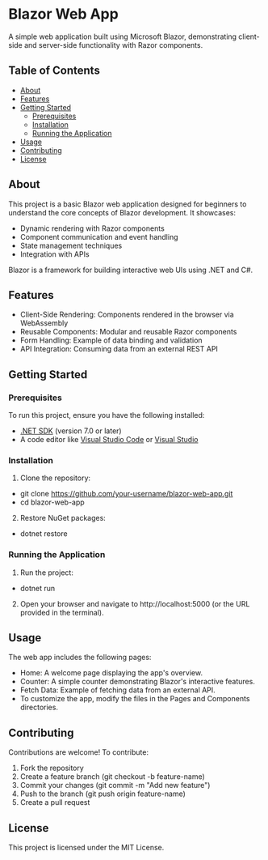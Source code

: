 # Blazor Web App
A simple web application built using Microsoft Blazor, demonstrating client-side and server-side functionality with Razor components.

## Table of Contents
- [About](https://github.com/brynnstafford/BrynnStaffordWebApp/commit/b5ba9063072d6d67ed91335ac30c2ed053ada564#about)
- [Features](https://github.com/brynnstafford/BrynnStaffordWebApp/commit/b5ba9063072d6d67ed91335ac30c2ed053ada564#features)
- [Getting Started](https://github.com/brynnstafford/BrynnStaffordWebApp/commit/b5ba9063072d6d67ed91335ac30c2ed053ada564#getting-started)
  - [Prerequisites](https://github.com/brynnstafford/BrynnStaffordWebApp/commit/b5ba9063072d6d67ed91335ac30c2ed053ada564#prerequisites)
  - [Installation](https://github.com/brynnstafford/BrynnStaffordWebApp/commit/b5ba9063072d6d67ed91335ac30c2ed053ada564#installation)
  - [Running the Application](https://github.com/brynnstafford/BrynnStaffordWebApp/commit/b5ba9063072d6d67ed91335ac30c2ed053ada564#running-the-application)
- [Usage](https://github.com/brynnstafford/BrynnStaffordWebApp/commit/b5ba9063072d6d67ed91335ac30c2ed053ada564#usage)
- [Contributing](https://github.com/brynnstafford/BrynnStaffordWebApp/commit/b5ba9063072d6d67ed91335ac30c2ed053ada564#contributing)
- [License](https://github.com/brynnstafford/BrynnStaffordWebApp/commit/b5ba9063072d6d67ed91335ac30c2ed053ada564#license)

## About
This project is a basic Blazor web application designed for beginners to understand the core concepts of Blazor development. It showcases:
- Dynamic rendering with Razor components
- Component communication and event handling
- State management techniques
- Integration with APIs

Blazor is a framework for building interactive web UIs using .NET and C#.

## Features

- Client-Side Rendering: Components rendered in the browser via WebAssembly
- Reusable Components: Modular and reusable Razor components
- Form Handling: Example of data binding and validation
- API Integration: Consuming data from an external REST API

## Getting Started
### Prerequisites
To run this project, ensure you have the following installed:

- [.NET SDK](https://dotnet.microsoft.com/download) (version 7.0 or later)
- A code editor like [Visual Studio Code](https://code.visualstudio.com/) or [Visual Studio](https://visualstudio.microsoft.com/)
### Installation
1. Clone the repository:
- git clone https://github.com/your-username/blazor-web-app.git  
- cd blazor-web-app  

2. Restore NuGet packages:
- dotnet restore  

### Running the Application
1. Run the project:
- dotnet run  
2. Open your browser and navigate to http://localhost:5000 (or the URL provided in the terminal).
## Usage
The web app includes the following pages:

- Home: A welcome page displaying the app's overview.
- Counter: A simple counter demonstrating Blazor's interactive features.
- Fetch Data: Example of fetching data from an external API.
- To customize the app, modify the files in the Pages and Components directories.

## Contributing
Contributions are welcome! To contribute:

1. Fork the repository
2. Create a feature branch (git checkout -b feature-name)
3. Commit your changes (git commit -m "Add new feature")
4. Push to the branch (git push origin feature-name)
5. Create a pull request

## License
This project is licensed under the MIT License.
